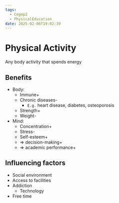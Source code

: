 ```yaml
---
tags:
  - Cegep2
  - PhysicalEducation
date: 2025-02-06T19:02:39
---
```


# Physical Activity

Any body activity that spends energy

## Benefits

- Body:
	- Immune+
	- Chronic diseases-
		- `E.g.` heart disease, diabetes, osteoporosis
	- Strength+
	- Weight-
- Mind:
	- Concentration+
	- Stress-
	- Self-esteem+
	- => decision-making+
	- => academic performance+

## Influencing factors

- Social environment
- Access to facilities
- Addiction
	- Technology
- Free time